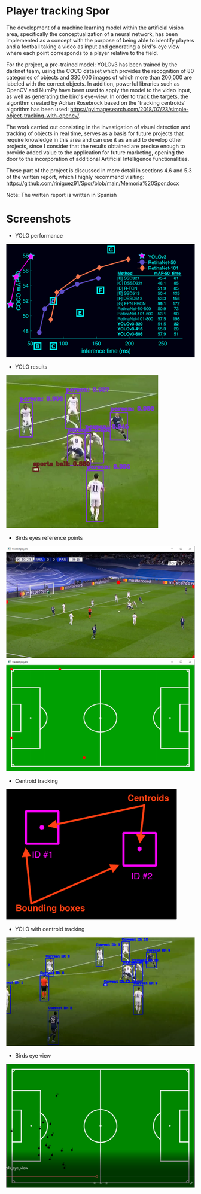# Player tracking Spor

The development of a machine learning model within the artificial vision area, specifically the conceptualization of a neural network, has been implemented as a concept with the purpose of being able to identify players and a football taking a video as input and generating a bird's-eye view where each point corresponds to a player relative to the field.

For the project, a pre-trained model: YOLOv3 has been trained by the darknet team, using the COCO dataset which provides the recognition of 80 categories of objects and 330,000 images of which more than 200,000 are labeled with the correct objects. In addition, powerful libraries such as OpenCV and NumPy have been used to apply the model to the video input, as well as generating the bird's eye-view. In order to track the targets, the algorithm created by Adrian Rosebrock based on the 'tracking centroids' algorithm has been used: https://pyimagesearch.com/2018/07/23/simple-object-tracking-with-opencv/.

The work carried out consisting in the investigation of visual detection and tracking of objects in real time, serves as a basis for future projects that require knowledge in this area and can use it as an aid to develop other projects, since I consider that the results obtained are precise enough to provide added value to the application for future marketing, opening the door to the incorporation of additional Artificial Intelligence functionalities.
 
These part of the project is discussed in more detail in sections 4.6 and 5.3 of the written report, which I highly recommend visiting: https://github.com/riniguez91/Spor/blob/main/Memoria%20Spor.docx

Note: The written report is written in Spanish

# Screenshots

* YOLO performance

![](images/YOLO-performance.png)

* YOLO results

![](images/yolo-results.png)

* Birds eyes reference points

![](images/birds-eye-reference-points.png)
![](images/birds-eye-reference-points-2.png)

* Centroid tracking

![](images/centroid-tracking.png)

* YOLO with centroid tracking

![](images/yolo-with-centroid-tracking.png)

* Birds eye view

![](images/birds-eye-view.png)
